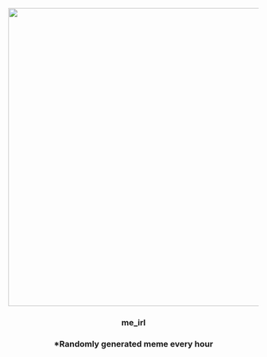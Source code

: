 <p align="center">
        <img src="https://i.redd.it/szf7k2rj31y81.jpg" width="600" height="600">
        </p>
        <h3 align="center">me_irl</h3>
        <h3 align="center">*Randomly generated meme every hour</h3>
    